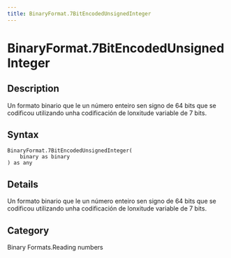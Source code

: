 ```yaml
---
title: BinaryFormat.7BitEncodedUnsignedInteger
---
```


# BinaryFormat.7BitEncodedUnsignedInteger


## Description

Un formato binario que le un número enteiro sen signo de 64 bits que se codificou utilizando unha codificación de lonxitude variable de 7 bits.


## Syntax

```powerquery
BinaryFormat.7BitEncodedUnsignedInteger(
    binary as binary
) as any
```


## Details

Un formato binario que le un número enteiro sen signo de 64 bits que se codificou utilizando unha codificación de lonxitude variable de 7 bits.



## Category
Binary Formats.Reading numbers
